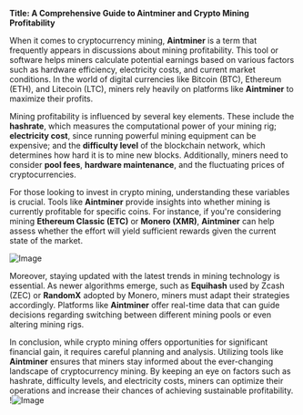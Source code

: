 **Title: A Comprehensive Guide to Aintminer and Crypto Mining Profitability**

When it comes to cryptocurrency mining, **Aintminer** is a term that frequently appears in discussions about mining profitability. This tool or software helps miners calculate potential earnings based on various factors such as hardware efficiency, electricity costs, and current market conditions. In the world of digital currencies like Bitcoin (BTC), Ethereum (ETH), and Litecoin (LTC), miners rely heavily on platforms like **Aintminer** to maximize their profits.

Mining profitability is influenced by several key elements. These include the **hashrate**, which measures the computational power of your mining rig; **electricity cost**, since running powerful mining equipment can be expensive; and the **difficulty level** of the blockchain network, which determines how hard it is to mine new blocks. Additionally, miners need to consider **pool fees**, **hardware maintenance**, and the fluctuating prices of cryptocurrencies.

For those looking to invest in crypto mining, understanding these variables is crucial. Tools like **Aintminer** provide insights into whether mining is currently profitable for specific coins. For instance, if you're considering mining **Ethereum Classic (ETC)** or **Monero (XMR)**, **Aintminer** can help assess whether the effort will yield sufficient rewards given the current state of the market.

![Image](https://github.com/user-attachments/assets/590b50a7-4459-4e76-8a31-559aed223621)

Moreover, staying updated with the latest trends in mining technology is essential. As newer algorithms emerge, such as **Equihash** used by Zcash (ZEC) or **RandomX** adopted by Monero, miners must adapt their strategies accordingly. Platforms like **Aintminer** offer real-time data that can guide decisions regarding switching between different mining pools or even altering mining rigs.

In conclusion, while crypto mining offers opportunities for significant financial gain, it requires careful planning and analysis. Utilizing tools like **Aintminer** ensures that miners stay informed about the ever-changing landscape of cryptocurrency mining. By keeping an eye on factors such as hashrate, difficulty levels, and electricity costs, miners can optimize their operations and increase their chances of achieving sustainable profitability. !![Image](https://github.com/user-attachments/assets/590b50a7-4459-4e76-8a31-559aed223621)

